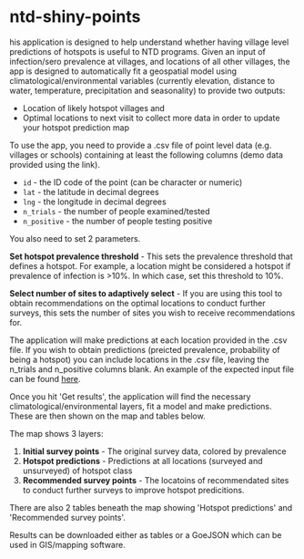 # ntd-shiny-points
his application is designed to help understand whether having village level predictions of hotspots is useful to NTD programs. Given an input of infection/sero prevalence at villages, and locations of all other villages, the app is designed to automatically fit a geospatial model using climatological/environmental variables (currently elevation, distance to water, temperature, precipitation and seasonality) to provide two outputs:

- Location of likely hotspot villages and
- Optimal locations to next visit to collect more data in order to update your hotspot prediction map

To use the app, you need to provide a .csv file of point level data (e.g. villages or schools) containing at least the following columns (demo data provided using the link). 

- `id` - the ID code of the point (can be character or numeric)
- `lat` - the latitude in decimal degrees
- `lng` - the longitude in decimal degrees
- `n_trials` - the number of people examined/tested 
- `n_positive` - the number of people testing positive

You also need to set 2 parameters. 

**Set hotspot prevalence threshold** - This sets the prevalence threshold that defines a hotspot. For example, a location might be considered a hotspot if prevalence of infection is >10%. In which case, set this threshold to 10%. 

**Select number of sites to adaptively select** - If you are using this tool to obtain recommendations on the optimal locations to conduct further surveys, this sets the number of sites you wish to receive recommendations for. 

The application will make predictions at each location provided in the .csv file. If you wish to obtain predictions (preicted prevalence, probability of being a hotspot) you can include locations in the .csv file, leaving the n_trials and n_positive columns blank. An example of the expected input file can be found [here](https://www.dropbox.com/s/l6t9cx51805to7n/Sh_liberia_withNA.csv?dl=1).

Once you hit 'Get results', the application will find the necessary climatological/environmental layers, fit a model and make predictions. These are then shown on the map and tables below. 

The map shows 3 layers:

1. **Initial survey points** - The original survey data, colored by prevalence
2. **Hotspot predictions** - Predictions at all locations (surveyed and unsurveyed) of hotspot class
3. **Recommended survey points** - The locatoins of recommendated sites to conduct further surveys to improve hotspot predicitions. 

There are also 2 tables beneath the map showing 'Hotspot predictions' and 'Recommended survey points'. 

Results can be downloaded either as tables or a GoeJSON which can be used in GIS/mapping software.


